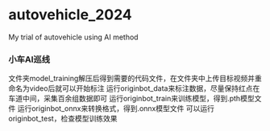 # autovehicle_2024
My trial of autovehicle using AI method

### 小车AI巡线
文件夹model_training解压后得到需要的代码文件，在文件夹中上传目标视频并重命名为video后就可以开始标注
运行originbot_data来标注数据，尽量保持红点在车道中间，采集百余组数据即可
运行originbot_train来训练模型，得到.pth模型文件
运行originbot_onnx来转换格式，得到.onnx模型文件
可以运行originbot_test，检查模型训练效果
